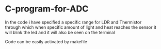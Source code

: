 # C-program-for-ADC

In the code i have specified a specific range for LDR and Thermistor through which when specific amount of light and heat reaches the sensor it will blink the led
and it will also be seen on the terminal

Code can be easily activated by makefile
